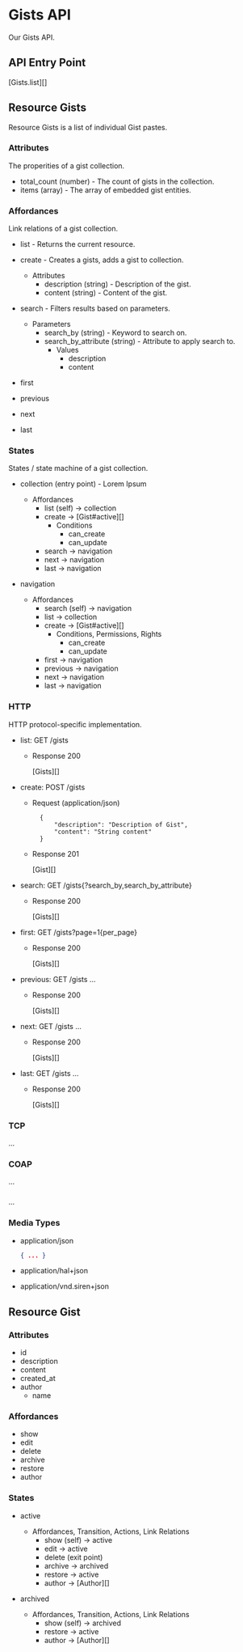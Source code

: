 # Gists API
Our Gists API.

## API Entry Point
[Gists.list][]

## Resource Gists
Resource Gists is a list of individual Gist pastes.

### Attributes
The properities of a gist collection.

+ total_count (number) - The count of gists in the collection.
+ items (array) - The array of embedded gist entities.

### Affordances
Link relations of a gist collection.

+ list - Returns the current resource.

+ create - Creates a gists, adds a gist to collection.
    + Attributes
        + description (string) - Description of the gist.
        + content (string) - Content of the gist.

+ search - Filters results based on parameters.
    + Parameters
        + search_by (string) - Keyword to search on.
        + search_by_attribute (string) - Attribute to apply search to.
            + Values
                + description
                + content
+ first
+ previous
+ next
+ last

### States
States / state machine of a gist collection.

+ collection (entry point) - Lorem Ipsum
    + Affordances
        + list (self) -> collection
        + create -> [Gist#active][]
            + Conditions
                + can_create
                + can_update
        + search -> navigation
        + next -> navigation
        + last -> navigation

+ navigation
    + Affordances
        + search (self) -> navigation
        + list -> collection
        + create -> [Gist#active][]
            + Conditions, Permissions, Rights
                + can_create
                + can_update
        + first -> navigation
        + previous -> navigation
        + next -> navigation
        + last -> navigation

### HTTP
HTTP protocol-specific implementation. 

+ list: GET /gists
    + Response 200
        
        [Gists][]

+ create: POST /gists
    + Request (application/json)

            {
                "description": "Description of Gist",
                "content": "String content"
            }

    + Response 201

        [Gist][]

+ search: GET /gists{?search_by,search_by_attribute}
    + Response 200

        [Gists][]

+ first: GET /gists?page=1{per_page}
    + Response 200

        [Gists][]

+ previous: GET /gists ... 
    + Response 200

        [Gists][]       

+ next: GET /gists ...
    + Response 200

        [Gists][]

+ last: GET /gists ...
    + Response 200

        [Gists][]

### TCP
...

### COAP
...

### <other protocol>
...

### Media Types
+ application/json
    
    ```json
    { ... }
    ```

+ application/hal+json
+ application/vnd.siren+json

## Resource Gist

### Attributes
+ id
+ description
+ content
+ created_at
+ author
    + name

### Affordances
+ show 
+ edit
+ delete
+ archive
+ restore
+ author

### States
+ active
    + Affordances, Transition, Actions, Link Relations
        + show (self) -> active
        + edit -> active
        + delete (exit point)
        + archive -> archived
        + restore -> active
        + author -> [Author][]

+ archived
    + Affordances, Transition, Actions, Link Relations
        + show (self) -> archived
        + restore -> active
        + author -> [Author][]
